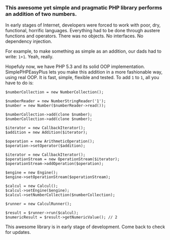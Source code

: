 ### This awesome yet simple and pragmatic PHP library performs an addition of two numbers.

In early stages of Internet, developers were forced to work with poor, dry, functional, horrific languages.
Everything had to be done through austere functions and operators. There was no objects. No interfaces. No dependency injection.

For example, to make something as simple as an addition, our dads had to write: `1+1`.
Yeah, really.

Hopefuly now, we have PHP 5.3 and its solid OOP implementation.
SimplePHPEasyPlus lets you make this addition in a more fashionable way, using real OOP.
It is fast, simple, flexible and tested. To add `1` to `1`, all you have to do is:

    $numberCollection = new NumberCollection();

    $numberReader = new NumberStringReader('1');
    $number = new Number($numberReader->read());

    $numberCollection->add(clone $number);
    $numberCollection->add(clone $number);

    $iterator = new CallbackIterator();
    $addition = new Addition($iterator);

    $operation = new ArithmeticOperation();
    $operation->setOperator($addition);

    $iterator = new CallbackIterator();
    $operationStream = new OperationStream($iterator);
    $operationStream->addOperation($operation);

    $engine = new Engine();
    $engine->setOperationStream($operationStream);

    $calcul = new Calcul();
    $calcul->setEngine($engine);
    $calcul->setNumberCollection($numberCollection);

    $runner = new CalculRunner();

    $result = $runner->run($calcul);
    $numericResult = $result->getNumericValue(); // 2

This awesome library is in early stage of development. Come back to check for updates.
